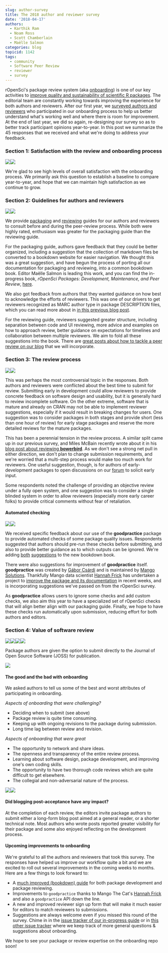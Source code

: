 ```yaml
---
slug: author-survey
title: The 2018 author and reviewer survey
date: '2018-04-17'
authors:
  - Karthik Ram
  - Noam Ross
  - Scott Chamberlain
  - Maëlle Salmon
categories: blog
topicid: 1142
tags:
  - community
  - Software Peer Review
  - reviewer
  - survey
---
```


rOpenSci's package review system (aka
[onboarding](https://github.com/ropensci/software-review/)) is one of our key
activities to [improve quality and sustainability of scientific R
packages](https://ropensci.org/blog/2017/09/01/nf-softwarereview/). The
editorial team are constantly working towards improving the experience
for both authors and reviewers. After our first year, we [surveyed
authors and
reviewers](https://ropensci.org/blog/2016/03/28/software-review/) who
participated in our onboarding process to help us better understand
what's working well and where there is room for improvement. At the end
of last year, we did so again, re-designing our survey so as to better
track participant opinions year-to-year. In this post we summarize the
45 responses that we received and what we're doing to address your
feedback.

### Section 1: Satisfaction with the review and onboarding process

![](https://i.imgur.com/x4ICORq.png)![](https://i.imgur.com/pUF0kS0.png)

We're glad to see high levels of overall satisfaction with the
onboarding process. We primarily ask this question to establish a
baseline to compare year-to-year, and hope that we can maintain high
satisfaction as we continue to grow.

###  Section 2: Guidelines for authors and reviewers

![](https://i.imgur.com/Vx0HtQ9.png)![](https://i.imgur.com/N6rYblm.png)

We provide
[packaging](https://devguide.ropensci.org/building.html)
and
[reviewing](https://devguide.ropensci.org/reviewerguide.html)
guides for our authors and reviewers to consult before and during the
peer-review process. While both were highly rated, enthusiasm was
greater for the packaging guide than the reviewing guide.

For the packaging guide, authors gave feedback that they could be better
organized, including a suggestion that the collection of markdown files
be converted to a bookdown website for easier navigation. We thought
this was a great suggestion, and have begun the process of porting all
our documentation for packaging and reviewing, into a common bookdown
book. Editor Maëlle Salmon is leading this work, and you can find the
in-progress book, *rOpenSci Packages: Development, Maintenance, and Peer
Review*, [here](hhttps://devguide.ropensci.org/).

We also got feedback from authors that they wanted guidance on how best
to acknowledge the efforts of reviewers. This was one of our drivers to
get reviewers recognized as MARC author type in package DESCRIPTION
files, which you can read more about in [in this previous blog
post](https://ropensci.org/blog/2018/03/16/thanking-reviewers-in-metadata/).

For the reviewing guide, reviewers suggested greater structure,
including separation between code and UI reviewing, more advice and
examples on how to approach review, better guidance on expectations for
timelines and collaboration between multiple reviewers. We aim to fold
all these suggestions into the book. There are [great posts about how to
tackle a peer review on our blog](https://ropensci.org/tags/reviewer/)
that we will incorporate.

### Section 3: The review process


![](https://i.imgur.com/zNSsW2V.png)![](https://i.imgur.com/noxbYih.png)

This was perhaps the most controversial topic in the responses. Both
authors and reviewers were conflicted about the best time to submit for
review. Submitting early in development could allow reviewers to provide
concrete feedback on software design and usability, but it is generally
hard to review incomplete software. On the other extreme, software that
is mature and already on CRAN may not be able to implement reviewer
suggestions, especially if it would result in breaking changes for
users. One suggestion was to consider packages in both stages and
provide short (less than one hour of review) for early stage packages
and reserve the more detailed reviews for the mature packages.

This has been a perennial tension in the review process. A similar split
came up in our previous survey, and Miles McBain recently wrote about it
in his [blog post about reviewing
**bowerbird**](https://milesmcbain.xyz/ropensci-onboarding2/). As we
don't see a strong net pull in either direction, we don't plan to change
submission requirements, and we're worried that a multi-step process
would make too much work for reviewers. One useful suggestion, though,
is for authors of early-development packages to open discussions on our
[forum](http://discuss.ropensci.org/) to solicit early input.

Some respondents noted the challenge of providing an objective review
under a fully open system, and one suggestion was to consider a single
blinded system in order to allow reviewers (especially more early career
folks) to provide critical comments without fear of retaliation.

#### Automated checking

![](https://i.imgur.com/boRl02k.png)![](https://i.imgur.com/NGtsJpX.png)

We received specific feedback about our use of the **goodpractice**
package to provide automated checks of some package quality issues.
Respondents suggested that authors should pre-run these checks before
submitting, and also to provide better guidance as to which outputs can
be ignored. We're adding
[both](https://github.com/ropenscilabs/dev_guide/issues/12)
[suggestions](https://github.com/ropenscilabs/dev_guide/issues/11) to
the new bookdown book.

There were also suggestions for improvement of **goodpractice** itself.
**goodpractice** was created by [Gábor Csárdi](http://gaborcsardi.org/)
and is maintained by [Mango
Solutions](https://www.mango-solutions.com/). Thankfully Mango data
scientist [Hannah
Frick](https://rladies.org/united-kingdom-rladies/name/hannah-frick/)
has undertaken a project to [improve the package and its
documentation](https://github.com/MangoTheCat/goodpractice/commits/master)
in recent weeks, and is incorporating suggestions we've passed on from
the rOpenSci survey.

As **goodpractice** allows users to ignore some checks and add custom
checks, we also aim this year to have a specialized set of rOpenSci
checks that will align better align with our packaging guide. Finally,
we hope to have these checks run automatically upon submission, reducing
effort for both authors and editors.

### Section 4: Value of software review


![](https://i.imgur.com/TFSA7RZ.png)![](https://i.imgur.com/GME7Kny.png)![](https://i.imgur.com/WPNhiLS.png)![](https://i.imgur.com/plB1hoL.png)

Package authors are given the option to submit directly to the Journal
of Open Source Software (JOSS) for publication.

![](https://i.imgur.com/gE6PNRf.png)

#### The good and the bad with onboarding

We asked authors to tell us some of the best and worst attributes of
participating in onboarding.

*Aspects of onboarding that were challenging?*

-   Deciding when to submit (see above)
-   Package review is quite time consuming.
-   Keeping up with ongoing revisions to the package during submission.
-   Long time lag between review and revision.

*Aspects of onboarding that were great*

-   The opportunity to network and share ideas.
-   The openness and transparency of the entire review process.
-   Learning about software design, package development, and improving
    one's own coding skills.
-   The opportunity to have two thorough code reviews which are quite
    difficult to get elsewhere.
-   The collegial and non-adversarial nature of the process.

![](https://i.imgur.com/YtgnBO0.png)![](https://i.imgur.com/2cBNR2z.png)

#### Did blogging post-acceptance have any impact?

At the completion of each review, the editors invite package authors to
submit either a long-form blog post aimed at a general reader, or a
shorter technical note. Most authors who wrote posts reported greater
visibility for their package and some also enjoyed reflecting on the
development process.

#### Upcoming improvements to onboarding

We're grateful to all the authors and reviewers that took this survey.
The responses have helped us improve our workflow quite a bit and we are
excited to roll out several improvements in the coming weeks to months.
Here are a few things to look forward to:

-   A [much improved (bookdown)
    guide](https://github.com/ropenscilabs/dev_guide) for both package
    development and package reviewing.
-   Improvements to `goodpractice` thanks to Mango The Cat's [Hannah
    Frick](https://rladies.org/united-kingdom-rladies/name/hannah-frick/)
    and also a `goodpractice` API down the line.
-   A new and improved reviewer sign up form that will make it much
    easier for editors to match reviewers to submissions.
-   Suggestions are always welcome even if you missed this round of the
    survey. Chime in in the [issue tracker of our in-progress
    guide](https://github.com/ropenscilabs/dev_guide/issues) or in [this
    other issue
    tracker](https://github.com/ropensci/software-review-meta/issues) where
    we keep track of more general questions & suggestions about
    onboarding.

We hope to see your package or review expertise on the onboarding repo
soon!
